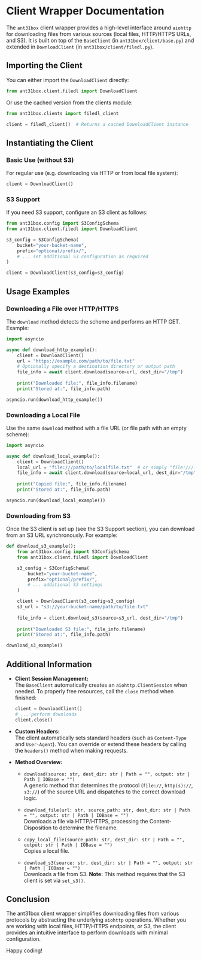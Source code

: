 # Client Wrapper Documentation

The `ant31box` client wrapper provides a high-level interface around `aiohttp` for downloading files from various sources (local files, HTTP/HTTPS URLs, and S3). It is built on top of the `BaseClient` (in `ant31box/client/base.py`) and extended in `DownloadClient` (in `ant31box/client/filedl.py`).

## Importing the Client

You can either import the `DownloadClient` directly:

```python
from ant31box.client.filedl import DownloadClient
```

Or use the cached version from the clients module:

```python
from ant31box.clients import filedl_client

client = filedl_client()  # Returns a cached DownloadClient instance
```

## Instantiating the Client

### Basic Use (without S3)

For regular use (e.g. downloading via HTTP or from local file system):

```python
client = DownloadClient()
```

### S3 Support

If you need S3 support, configure an S3 client as follows:

```python
from ant31box.config import S3ConfigSchema
from ant31box.client.filedl import DownloadClient

s3_config = S3ConfigSchema(
    bucket="your-bucket-name",
    prefix="optional/prefix/",
    # ... set additional S3 configuration as required
)

client = DownloadClient(s3_config=s3_config)
```

## Usage Examples

### Downloading a File over HTTP/HTTPS

The `download` method detects the scheme and performs an HTTP GET. Example:

```python
import asyncio

async def download_http_example():
    client = DownloadClient()
    url = "https://example.com/path/to/file.txt"
    # Optionally specify a destination directory or output path
    file_info = await client.download(source=url, dest_dir="/tmp")
    
    print("Downloaded file:", file_info.filename)
    print("Stored at:", file_info.path)

asyncio.run(download_http_example())
```

### Downloading a Local File

Use the same `download` method with a file URL (or file path with an empty scheme):

```python
import asyncio

async def download_local_example():
    client = DownloadClient()
    local_url = "file:///path/to/localfile.txt"  # or simply "file:///..."
    file_info = await client.download(source=local_url, dest_dir="/tmp")
    
    print("Copied file:", file_info.filename)
    print("Stored at:", file_info.path)

asyncio.run(download_local_example())
```

### Downloading from S3

Once the S3 client is set up (see the S3 Support section), you can download from an S3 URL synchronously. For example:

```python
def download_s3_example():
    from ant31box.config import S3ConfigSchema
    from ant31box.client.filedl import DownloadClient

    s3_config = S3ConfigSchema(
        bucket="your-bucket-name",
        prefix="optional/prefix/",
        # ... additional S3 settings
    )

    client = DownloadClient(s3_config=s3_config)
    s3_url = "s3://your-bucket-name/path/to/file.txt"
    
    file_info = client.download_s3(source=s3_url, dest_dir="/tmp")
    
    print("Downloaded S3 file:", file_info.filename)
    print("Stored at:", file_info.path)

download_s3_example()
```

## Additional Information

- **Client Session Management:**  
  The `BaseClient` automatically creates an `aiohttp.ClientSession` when needed. To properly free resources, call the `close` method when finished:
  ```python
  client = DownloadClient()
  # ... perform downloads
  client.close()
  ```

- **Custom Headers:**  
  The client automatically sets standard headers (such as `Content-Type` and `User-Agent`). You can override or extend these headers by calling the `headers()` method when making requests.

- **Method Overview:**
  - `download(source: str, dest_dir: str | Path = "", output: str | Path | IOBase = "")`  
    A generic method that determines the protocol (`file://`, `http(s)://`, `s3://`) of the source URL and dispatches to the correct download logic.
  
  - `download_file(url: str, source_path: str, dest_dir: str | Path = "", output: str | Path | IOBase = "")`  
    Downloads a file via HTTP/HTTPS, processing the Content-Disposition to determine the filename.

  - `copy_local_file(source_path: str, dest_dir: str | Path = "", output: str | Path | IOBase = "")`  
    Copies a local file.

  - `download_s3(source: str, dest_dir: str | Path = "", output: str | Path | IOBase = "")`  
    Downloads a file from S3. **Note:** This method requires that the S3 client is set via `set_s3()`.

## Conclusion

The ant31box client wrapper simplifies downloading files from various protocols by abstracting the underlying `aiohttp` operations. Whether you are working with local files, HTTP/HTTPS endpoints, or S3, the client provides an intuitive interface to perform downloads with minimal configuration.

Happy coding!
